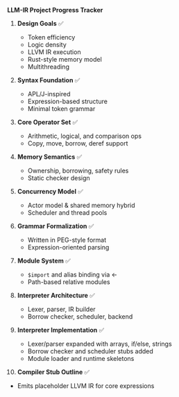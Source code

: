 **LLM-IR Project Progress Tracker**

1. **Design Goals** ✅
   - Token efficiency
   - Logic density
   - LLVM IR execution
   - Rust-style memory model
   - Multithreading

2. **Syntax Foundation** ✅
   - APL/J-inspired
   - Expression-based structure
   - Minimal token grammar

3. **Core Operator Set** ✅
   - Arithmetic, logical, and comparison ops
   - Copy, move, borrow, deref support

4. **Memory Semantics** ✅
   - Ownership, borrowing, safety rules
   - Static checker design

5. **Concurrency Model** ✅
   - Actor model & shared memory hybrid
   - Scheduler and thread pools

6. **Grammar Formalization** ✅
   - Written in PEG-style format
   - Expression-oriented parsing

7. **Module System** ✅
   - `$import` and alias binding via ←
   - Path-based relative modules

8. **Interpreter Architecture** ✅
   - Lexer, parser, IR builder
   - Borrow checker, scheduler, backend

9. **Interpreter Implementation** ✅
   - Lexer/parser expanded with arrays, if/else, strings
   - Borrow checker and scheduler stubs added
   - Module loader and runtime skeletons

10. **Compiler Stub Outline** ✅
   - Emits placeholder LLVM IR for core expressions

